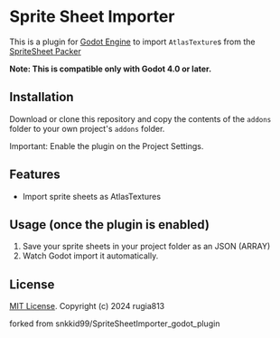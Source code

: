 # Sprite Sheet Importer

This is a plugin for [Godot Engine](https://godotengine.org) to import
`AtlasTexture`s from the [SpriteSheet Packer](https://amakaseev.github.io/sprite-sheet-packer/)

**Note: This is compatible only with Godot 4.0 or later.**


## Installation

Download or clone this repository and copy the contents of the
`addons` folder to your own project's `addons` folder.

Important: Enable the plugin on the Project Settings.

## Features

* Import sprite sheets as AtlasTextures

## Usage (once the plugin is enabled)

1. Save your sprite sheets in your project folder as an JSON (ARRAY)
2. Watch Godot import it automatically.

## License

[MIT License](LICENSE). Copyright (c) 2024 rugia813

forked from snkkid99/SpriteSheetImporter_godot_plugin
